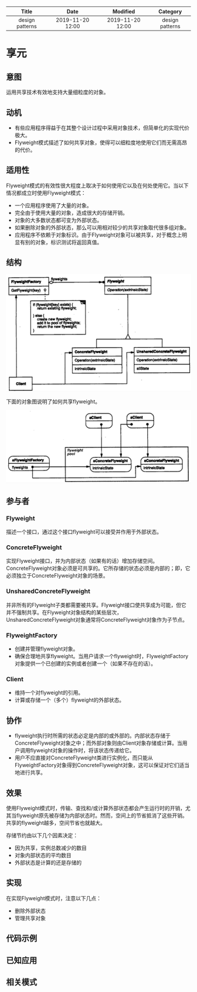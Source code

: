 | Title                | Date             | Modified         | Category          |
|:--------------------:|:----------------:|:----------------:|:-----------------:|
| design patterns      | 2019-11-20 12:00 | 2019-11-20 12:00 | design patterns   |

# 享元


## 意图
运用共享技术有效地支持大量细粒度的对象。

## 动机
- 有些应用程序得益于在其整个设计过程中采用对象技术，但简单化的实现代价极大。
- Flyweight模式描述了如何共享对象，使得可以细粒度地使用它们而无需高昂的代价。

## 适用性
Flyweight模式的有效性很大程度上取决于如何使用它以及在何处使用它。当以下情况都成立时使用Flyweight模式：
- 一个应用程序使用了大量的对象。
- 完全由于使用大量的对象，造成很大的存储开销。
- 对象的大多数状态都可变为外部状态。
- 如果删除对象的外部状态，那么可以用相对较少的共享对象取代很多组对象。
- 应用程序不依赖于对象标识。由于Flyweight对象可以被共享，对于概念上明显有别的对象，标识测试将返回真值。

## 结构

![](./images/flyweight.png)

下面的对象图说明了如何共享flyweight。

![](./images/flyweight-02.png)

## 参与者

### Flyweight
描述一个接口，通过这个接口flyweight可以接受并作用于外部状态。

### ConcreteFlyweight
实现Flyweight接口，并为内部状态（如果有的话）增加存储空间。ConcreteFlyweight对象必须是可共享的。它所存储的状态必须是内部的；即，它必须独立于ConcreteFlyweight对象的场景。

### UnsharedConcreteFlyweight
并非所有的Flyweight子类都需要被共享。Flyweight接口使共享成为可能，但它并不强制共享。在Flyweight对象结构的某些层次，UnsharedConcreteFlyweight对象通常将ConcreteFlyweight对象作为子节点。

### FlyweightFactory
- 创建并管理flyweight对象。
- 确保合理地共享flyweight。当用户请求一个flyweight时，FlyweightFactory对象提供一个已创建的实例或者创建一个（如果不存在的话）。

### Client
- 维持一个对flyweight的引用。
- 计算或存储一个（多个）flyweight的外部状态。

## 协作
- flyweight执行时所需的状态必定是内部的或外部的。内部状态存储于ConcreteFlyweight对象之中；而外部对象则由Client对象存储或计算。当用户调用flyweight对象的操作时，将该状态传递给它。
- 用户不应直接对ConcreteFlyweight类进行实例化，而只能从FlyweightFactory对象得到ConcreteFlyweight对象，这可以保证对它们适当地进行共享。

## 效果
使用Flyweight模式时，传输、查找和/或计算外部状态都会产生运行时的开销，尤其当flyweight原先被存储为内部状态时。然而，空间上的节省抵消了这些开销。共享的flyweight越多，空间节省也就越大。

存储节约由以下几个因素决定：
- 因为共享，实例总数减少的数目
- 对象内部状态的平均数目
- 外部状态是计算的还是存储的

## 实现
在实现Flyweight模式时，注意以下几点：
- 删除外部状态
- 管理共享对象

## 代码示例

## 已知应用

## 相关模式
